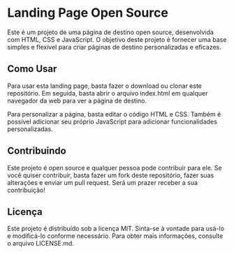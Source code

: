 # Landing Page Open Source

Este é um projeto de uma página de destino open source, desenvolvida com HTML, CSS e JavaScript. O objetivo deste projeto é fornecer uma base simples e flexível para criar páginas de destino personalizadas e eficazes.

## Como Usar

Para usar esta landing page, basta fazer o download ou clonar este repositório. Em seguida, basta abrir o arquivo index.html em qualquer navegador da web para ver a página de destino.

Para personalizar a página, basta editar o código HTML e CSS. Também é possível adicionar seu próprio JavaScript para adicionar funcionalidades personalizadas.

## Contribuindo

Este projeto é open source e qualquer pessoa pode contribuir para ele. Se você quiser contribuir, basta fazer um fork deste repositório, fazer suas alterações e enviar um pull request. Será um prazer receber a sua contribuição!

## Licença

Este projeto é distribuído sob a licença MIT. Sinta-se à vontade para usá-lo e modificá-lo conforme necessário. Para obter mais informações, consulte o arquivo LICENSE.md.

